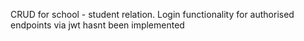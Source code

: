 CRUD for school - student relation.
Login functionality for authorised endpoints via jwt hasnt been implemented
